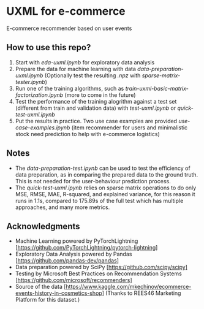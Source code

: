 # UXML for e-commerce
E-commerce recommender based on user events

## How to use this repo?
1. Start with *eda-uxml.ipynb* for exploratory data analysis
2. Prepare the data for machine learning with data *data-preparation-uxml.ipynb* (Optionally test the resulting *.npz* with *sparse-matrix-tester.ipynb*)
3. Run one of the training algorithms, such as *train-uxml-basic-matrix-factorization.ipynb* (more to come in the future)
4. Test the performance of the training alogrithm against a test set (different from train and validation data) with *test-uxml.ipynb* or *quick-test-uxml.ipynb*
5. Put the results in practice. Two use case examples are provided *use-case-examples.ipynb* (item recommender for users and minimalistic stock need prediction to help with e-commerce logistics)

## Notes
* The *data-preparation-test.ipynb* can be used to test the efficiency of data preparation, as in comparing the prepared data to the ground truth. This is not needed for the user-behaviour prediction process.
* The *quick-test-uxml.ipynb* relies on sparse matrix operations to do only MSE, RMSE, MAE, R-squared, and explained variance, for this reason it runs in 1.1s, compared to 175.89s of the full test which has multiple approaches, and many more metrics.

## Acknowledgments
* Machine Learning powered by PyTorchLightning [https://github.com/PyTorchLightning/pytorch-lightning]
* Exploratory Data Analysis powered by Pandas [https://github.com/pandas-dev/pandas]
* Data preparation powered by SciPy [https://github.com/scipy/scipy]
* Testing by Microsoft Best Practices on Recommendation Systems [https://github.com/microsoft/recommenders]
* Source of the data [https://www.kaggle.com/mkechinov/ecommerce-events-history-in-cosmetics-shop] (Thanks to REES46 Marketing Platform for this dataset.)
